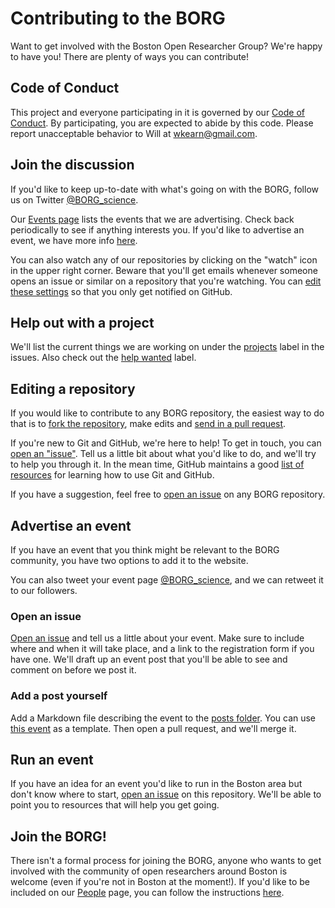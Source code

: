 # Contributing to the BORG

Want to get involved with the Boston Open Researcher Group? We're happy to have you! There are plenty of ways you can contribute!

## Code of Conduct

This project and everyone participating in it is governed by our [Code of Conduct](https://github.com/Boston-Open-Researcher-Group/BORG/blob/master/CODE_OF_CONDUCT.md). By participating, you are expected to abide by this code. Please report unacceptable behavior to Will at [wkearn@gmail.com](mailto:wkearn@gmail.com).

## Join the discussion

If you'd like to keep up-to-date with what's going on with the BORG, follow us on Twitter [@BORG_science](https://twitter.com/BORG_science).

Our [Events page](https://boston-open-researcher-group.github.io/BORG/projects/Events/) lists the events that we are advertising. Check back periodically to see if anything interests you. If you'd like to advertise an event, we have more info [here](#advertise-an-event).

You can also watch any of our repositories by clicking on the "watch" icon in the upper right corner. Beware that you'll get emails whenever someone opens an issue or similar on a repository that you're watching. You can [edit these settings](https://github.com/settings/notifications) so that you only get notified on GitHub.

## Help out with a project

We'll list the current things we are working on under the [projects](https://github.com/Boston-Open-Researcher-Group/BORG/issues?q=is%3Aopen+is%3Aissue+label%3Aproject) label in the issues. Also check out the [help wanted](https://github.com/Boston-Open-Researcher-Group/BORG/issues?q=is%3Aopen+is%3Aissue+label%3A%22help+wanted%22) label.

## Editing a repository

If you would like to contribute to any BORG repository, the easiest way to do that is to [fork the repository](https://help.github.com/articles/fork-a-repo/), make edits and [send in a pull request](https://help.github.com/articles/about-pull-requests/).

If you're new to Git and GitHub, we're here to help! To get in touch, you can [open an "issue"](https://github.com/Boston-Open-Researcher-Group/BORG/issues/new). Tell us a little bit about what you'd like to do, and we'll try to help you through it. In the mean time, GitHub maintains a good [list of resources](https://help.github.com/articles/git-and-github-learning-resources/) for learning how to use Git and GitHub.

If you have a suggestion, feel free to [open an issue](https://help.github.com/articles/creating-an-issue/) on any BORG repository.

## Advertise an event

If you have an event that you think might be relevant to the BORG community, you have two options to add it to the website.

You can also tweet your event page [@BORG_science](https://twitter.com/BORG_science), and we can retweet it to our followers.

### Open an issue

[Open an issue](https://github.com/Boston-Open-Researcher-Group/BORG/issues/new) and tell us a little about your event. Make sure to include where and when it will take place, and a link to the registration form if you have one. We'll draft up an event post that you'll be able to see and comment on before we post it.

### Add a post yourself

Add a Markdown file describing the event to the [posts folder](https://github.com/Boston-Open-Researcher-Group/BORG/tree/master/docs/_posts). You can use [this event](https://github.com/Boston-Open-Researcher-Group/BORG/blob/master/docs/_posts/2017-12-04-Open%20Source%20Software%20Development.md) as a template. Then open a pull request, and we'll merge it.

## Run an event

If you have an idea for an event you'd like to run in the Boston area but don't know where to start, [open an issue](https://github.com/Boston-Open-Researcher-Group/BORG/issues/new) on this repository. We'll be able to point you to resources that will help you get going.

## Join the BORG!

There isn't a formal process for joining the BORG, anyone who wants to get involved with the community of open researchers around Boston is welcome (even if you're not in Boston at the moment!). If you'd like to be included on our [People](https://boston-open-researcher-group.github.io/BORG/People/) page, you can follow the instructions [here](https://boston-open-researcher-group.github.io/BORG/Join/).

